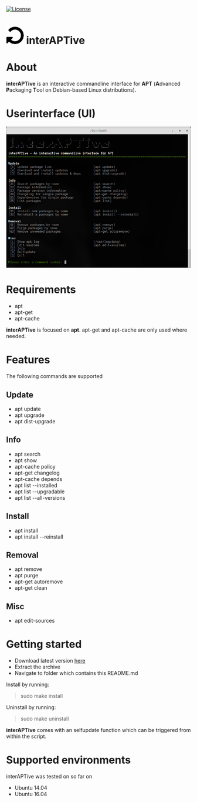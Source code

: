 [![License](https://img.shields.io/badge/license-GPL3-brightgreen.svg)](LICENSE)


![logo](https://raw.githubusercontent.com/yafp/interAPTive/master/doc/fa-repeat_64_0_000000_none.png) interAPTive
==========

# About
**interAPTive** is an interactive commandline interface for **APT** (**A**dvanced **P**ackaging **T**ool on Debian-based Linux distributions).


# Userinterface (UI)
![UI](https://raw.githubusercontent.com/yafp/interAPTive/master/doc/current_ui.png)


# Requirements
* apt
* apt-get
* apt-cache

**interAPTive** is focused on **apt**.
apt-get and apt-cache are only used where needed.


# Features
The following commands are supported

## Update
- apt update
- apt upgrade
- apt dist-upgrade

## Info
- apt search
- apt show
- apt-cache policy
- apt-get changelog
- apt-cache depends
- apt list --installed
- apt list --upgradable
- apt list --all-versions

## Install
- apt install
- apt install --reinstall

## Removal
- apt remove
- apt purge
- apt-get autoremove
- apt-get clean

## Misc
- apt edit-sources


# Getting started
- Download latest version [here](https://github.com/yafp/interAPTive/archive/master.zip)
- Extract the archive
- Navigate to folder which contains this README.md

Install by running:
> sudo make install

Uninstall by running:
> sudo make uninstall

**interAPTive** comes with an selfupdate function which can be triggered from within the script.


# Supported environments
interAPTive was tested on so far on
- Ubuntu 14.04
- Ubuntu 16.04

